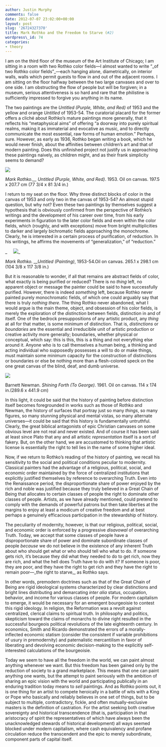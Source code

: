 ```yaml
---
author: Justin Murphy
comments: false
date: 2012-07-07 23:02:00+00:00
layout: post
slug: '26724327370'
title: Mark Rothko and the Freedom to Starve (#2)
wordpress\_id: 74
categories:
- theory
---
```


I am on the third floor of the museum of the Art Institute of Chicago; I am sitting in a room with two Rothko color fields—I almost wanted to write “\_of two Rothko color fields”\_—each hanging alone, diametrically, on interior walls, walls which permit guests to flow in and out of the adjacent rooms. I am sitting on the floor halfway between the two large canvases and over to one side. I am obstructing the flow of people but will be forgiven; in a museum, serious attentiveness is so hard and rare that the philistine is sufficiently impressed to forgive you anything in its name.

The two paintings are the _Untitled (Purple, White, and Red)_ of 1953 and the yellow and orange _Untitled_ of 1953-54. The curatorial placard for the former offers a cliché about Rothko’s mature paintings more generally, that it reflects his “metaphysical aims” of offering “a doorway into purely spiritual realms, making it as immaterial and evocative as music, and to directly communicate the most essential, raw forms of human emotion.” Perhaps, sure. However, as early as 1936, Rothko began writing a book, which he would never finish, about the affinities between children’s art and that of modern painting. Does this unfinished project not justify us in approaching these paintings naively, as children might, and as their frank simplicity seems to demand?

![][image-1]

_Mark Rothko.\_\_ Untitled (Purple, White, and Red)_. 1953. Oil on canvas. 197.5 x 207.7 cm (77 3/4 x 81 3/4 in.)

I return to my seat on the floor. Why three distinct blocks of color in the canvas of 1953 and only two in the canvas of 1953-54? An almost stupid question, but why not? Even these two paintings by themselves suggest a hypothesis that is obviously confirmed from the perspective of Rothko’s writings and the development of his career over time, from his early experiments in figuration to the later color fields and even within the color fields, which (roughly, and with exceptions) move from bright multiplicities to darker and largely bichromatic fields approaching the monochrome. Clearly, he is interested in a certain process of purification, of reduction. In his writings, he affirms the movements of “generalization,” of “reduction.”

_     ![][image-2]_

_Mark Rothko. \_\_Untitled (Painting)_, 1953-54.Oil on canvas. 265.1 x 298.1 cm (104 3/8 x 117 3/8 in.)

But it is reasonable to wonder, if all that remains are abstract fields of color, what exactly is being purified or reduced? There is no _thing_ left, no apparent object or message the painter could be said to have successfully purified. However, there is indeed _something_ left, because Rothko never painted purely monochromatic fields, of which one could arguably say that there is truly _nothing there_. The thing Rothko never abandoned, what I would argue is the main theme, object, and obsession of his color fields, is merely the exploration of the _distinction_ between fields, distinction in and of itself. One of the bedrock presuppositions of any artistic product, any _thing_ at all for that matter, is some minimum of distinction. That is, _distinctions_ or _boundaries_ are the essential and irreducibile unit of artistic production or creative activity more generally; boundaries, whether physical or conceptual, which say: this is this, this is a thing and not everything else around it. Anyone who is to call themselves a human being, a thinking and acting individual who supposedly possesses a will to do or make things, must maintain some minimum capacity for the construction of distinctions or boundaries or else be nothing more than a flesh-colored speck on the one great canvas of the blind, deaf, and dumb universe.

![][image-3]

Barnett Newman. _Shining Forth (To George)_. 1961. Oil on canvas. 114 x 174 in.(289.6 x 441.9 cm)

In this light, it could be said that the history of painting before distinction itself becomes foregrounded in works such as those of Rothko and Newman, the history of surfaces that portray just so many _things_, so many figures, so many stunning physical and mental vistas, so many alternate universes—it could be said that this history is fundamentally untruthful. Clearly, the great biblical antagonists of epic Christian canvases on some obvious level are not real and never existed. And of course it has been said at least since Plato that any and all artistic _representation_ itself is a sort of fakery. But, on the other hand, we are accustomed to thinking that artistic license is essentially the right to tell lies in the name of some higher ideal.

Now, if we return to Rothko’s reading of the history of painting, we recall his sensitivity to the social and political conditions peculiar to modernity. Classical painters had the advantage of a religious, political, social, and economic order maintained by the force of centralized institutions that explicitly justified themselves by reference to overarching Truth. Even into the Renaissance period, the disproportionate share of power enjoyed by the rich and noble was justified because they truly believed in a Great Chain of Being that allocates to certain classes of people the right to dominate other classes of people. Artists, as we have already mentioned, could pretend to comply with the demands of powerful patrons but then take liberties at the margins to enjoy at least a modicum of creative freedom and at best perhaps a genuinely efficacious participation in the stewardship of history.

The peculiarity of modernity, however, is that our religious, political, social, and economic order is enforced by a progressive _disavowal_ of overarching Truth. Today, we accept that some classes of people have a disproportionate share of power and dominate subordinate classes of people _because_ we do not believe in the existence of any inherent Truth about who should get what or who should tell who what to do. If someone gets rich, it’s because they did what they needed to do to get rich, now they are rich, and what the hell does Truth have to do with it? If someone is poor, they are poor, and they have the right to get rich and they have the right to remain poor—\_the right to starve\_, as Rothko says.

In other words, premodern doctrines such as that of the Great Chain of Being are rigid ideological systems characterized by clear distinctions and bright lines distributing and demarcating _inter alia_ status, occupation, behavior, and income for various classes of people. For modern capitalism to emerge, it would be necessary for an emergent bourgeoisie to contest this rigid ideology. In religion, the Reformation was a revolt against centralized, clerical claims to spiritual truth. In philosophy and politics, skepticism toward the claims of monarchs to divine right resulted in the successful bourgeois political revolutions of the late eighteenth century. In economics, Smith and Ricardo demonstrated the errors of a morally-inflected economic statism (consider the consistent if variable prohibitions of usury in premodernity) and paternalistic mercantilism in favor of liberating and devolving economic decision-making to the explicitly self-interested calculations of the bourgeoisie.

Today we seem to have all the freedom in the world, we can paint almost anything whenever we want. But this freedom has been gained only by the reduction of society to a grand marketplace. This means that one can paint anything one wants, but the attempt to paint seriously with the ambition of sharing an epic vision with the world and participating publically in an enduring tradition today means to _sell_ paintings. And as Rothko points out, it is one thing for an artist to compete heroically in a battle of wits with a King or Pope who basically and reliably believes in one set of things, but to be subject to multiple, contradictory, fickle, and often mutually-exclusive masters is the definition of castration. For the artist seeking both creative sovereignty and historical transcendence (that is, participation in that aristocracy of spirit the representatives of which have always been the unacknowledged stewards of historical development) all ways seemed blocked under modern capitalism, where cash equivalency and profane circulation reduce the transcendent and the epic to merely subordinate, component parts of capital itself.

[image-1]:	http://media.tumblr.com/tumblr_m6tbrozSGQ1qz9517.png
[image-2]:	http://media.tumblr.com/tumblr_m6tblrkbxC1qz9517.png
[image-3]:	http://media.tumblr.com/tumblr_m6tbiqKt1S1qz9517.png